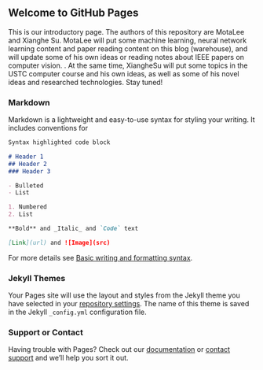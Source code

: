 ## Welcome to GitHub Pages

This is our introductory page. The authors of this repository are MotaLee and Xianghe Su. MotaLee will put some machine learning, neural network learning content and paper reading content on this blog (warehouse), and will update some of his own ideas or reading notes about IEEE papers on computer vision. . At the same time, XiangheSu will put some topics in the USTC computer course and his own ideas, as well as some of his novel ideas and researched technologies. 
Stay tuned!

### Markdown

Markdown is a lightweight and easy-to-use syntax for styling your writing. It includes conventions for

```markdown
Syntax highlighted code block

# Header 1
## Header 2
### Header 3

- Bulleted
- List

1. Numbered
2. List

**Bold** and _Italic_ and `Code` text

[Link](url) and ![Image](src)
```

For more details see [Basic writing and formatting syntax](https://docs.github.com/en/github/writing-on-github/getting-started-with-writing-and-formatting-on-github/basic-writing-and-formatting-syntax).

### Jekyll Themes

Your Pages site will use the layout and styles from the Jekyll theme you have selected in your [repository settings](https://github.com/lecSu/LecSu.github.io/settings/pages). The name of this theme is saved in the Jekyll `_config.yml` configuration file.

### Support or Contact

Having trouble with Pages? Check out our [documentation](https://docs.github.com/categories/github-pages-basics/) or [contact support](https://support.github.com/contact) and we’ll help you sort it out.
